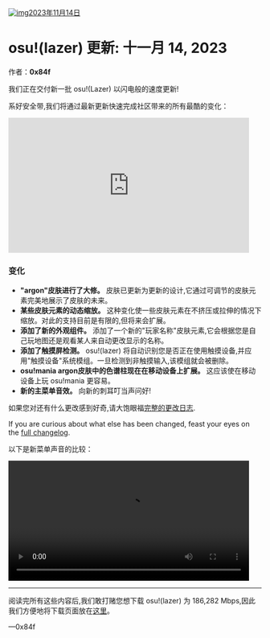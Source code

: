 [![img](https://i.ppy.sh/046b50bc8ade0abe9d1a9166843df081b8017a92/68747470733a2f2f6f73752e7070792e73682f77696b692f696d616765732f7368617265642f6e6577732f323032332d31312d31342d6f73756c617a65722d757064617465732d6e6f76656d6265722d31342f62616e6e65722e6a7067)2023年11月14日](https://osu.ppy.sh/home/news/2023-11-14-osulazer-updates-november-14)

# osu!(lazer) 更新: 十一月 14, 2023

作者：**0x84f**

我们正在交付新一批 osu!(Lazer) 以闪电般的速度更新!

<!-- We are delivering the new batch of osu!(lazer) updates at lightning speeds! -->

系好安全带,我们将通过最新更新快速完成社区带来的所有最酷的变化：

<!-- Strap in as we speed through all the coolest changes brought upon the community with the latest update: -->

<iframe width="95%" src="https://www.youtube.com/embed/7MYYjseY-Do" frameborder="0" allowfullscreen="" style="box-sizing: border-box; border: none; max-width: 100%; aspect-ratio: 16 / 9;"></iframe>

### 变化

- **"argon"皮肤进行了大修。** 皮肤已更新为更新的设计,它通过可调节的皮肤元素完美地展示了皮肤的未来。
- **某些皮肤元素的动态缩放。** 这种变化使一些皮肤元素在不挤压或拉伸的情况下缩放。对此的支持目前是有限的,但将来会扩展。
- **添加了新的外观组件。** 添加了一个新的"玩家名称"皮肤元素,它会根据您是自己玩地图还是观看某人来自动更改显示的名称。
- **添加了触摸屏检测。** osu!(lazer) 将自动识别您是否正在使用触摸设备,并应用"触摸设备"系统模组。一旦检测到非触摸输入,该模组就会被删除。
- **osu!mania argon皮肤中的色谱柱现在在移动设备上扩展。** 这应该使在移动设备上玩 osu!mania 更容易。
- **新的主菜单音效。** 向新的刺耳叮当声问好!

<!-- - **The "argon" skin has received a major overhaul.** The skin has been updated to a newer design, and it perfectly showcases the future of skinning with adjustable skinning elements.
- **Dynamic scaling for some skin elements.** This change makes some skin elements scale without squishing or stretching. Support for this is limited for now, but will be expanded in the future.
- **A new skin component has been added.** A new "player name" skin element has been added which automatically changes the name displayed based on whether you are playing a map yourself, or spectating someone.
- **Touchscreen detection has been added.** osu!(lazer) will automatically recognise if you are using a touch device, and apply the "Touch Device" system mod. As soon as a non-touch input is detected, the mod is removed.
- **Columns in the osu!mania argon skin are now expanded on mobile devices.** This should make playing osu!mania on mobile devices easier.
- **New main menu sound effects.** Say hello to new ear-tingling jingles! -->

如果您对还有什么更改感到好奇,请大饱眼福[完整的更改日志](https://osu.ppy.sh/home/changelog/lazer/2023.1114.0).

If you are curious about what else has been changed, feast your eyes on the [full changelog](https://osu.ppy.sh/home/changelog/lazer/2023.1114.0).

以下是新菜单声音的比较：

<!-- Here's a comparison of the new menu sounds: -->

<video width="95%" controls="" jm_neat="1818632194" style="box-sizing: border-box; display: inline-block; vertical-align: baseline; max-width: 100%;" src="https://assets.ppy.sh/media/news/menu-comparison.mp4"></video>

------

阅读完所有这些内容后,我们敢打赌您想下载 osu!(lazer) 为 186,282 Mbps,因此我们方便地将下载页面放在[这里](https://osu.ppy.sh/home/download)。

<!-- After reading all of this we bet you want to download osu!(lazer) at 186,282 Mbps, so we've conveniently placed the download page [right here](https://osu.ppy.sh/home/download). -->

—0x84f
